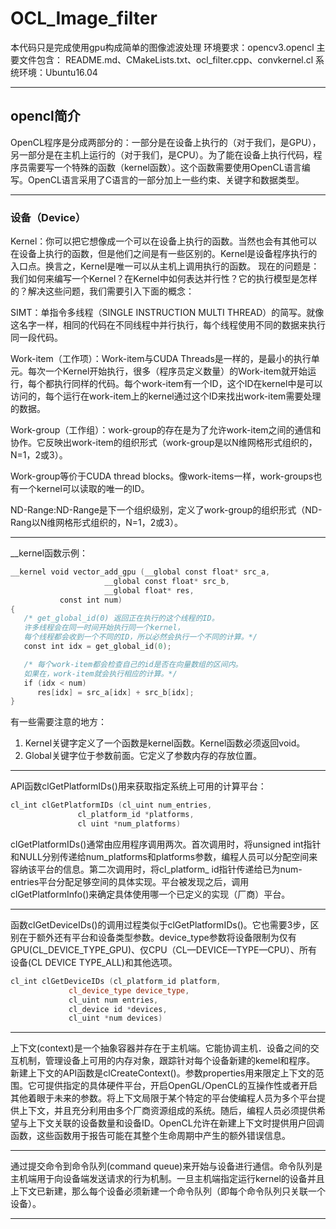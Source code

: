 # OCL_Image_filter
本代码只是完成使用gpu构成简单的图像滤波处理
环境要求：opencv3.opencl
主要文件包含：
README.md、CMakeLists.txt、ocl_filter.cpp、convkernel.cl
系统环境：Ubuntu16.04
* * *
## opencl简介
OpenCL程序是分成两部分的：一部分是在设备上执行的（对于我们，是GPU），另一部分是在主机上运行的（对于我们，是CPU）。为了能在设备上执行代码，程序员需要写一个特殊的函数（kernel函数）。这个函数需要使用OpenCL语言编写。OpenCL语言采用了C语言的一部分加上一些约束、关键字和数据类型。
* * *
### 设备（Device）
Kernel：你可以把它想像成一个可以在设备上执行的函数。当然也会有其他可以在设备上执行的函数，但是他们之间是有一些区别的。Kernel是设备程序执行的入口点。换言之，Kernel是唯一可以从主机上调用执行的函数。
现在的问题是：我们如何来编写一个Kernel？在Kernel中如何表达并行性？它的执行模型是怎样的？解决这些问题，我们需要引入下面的概念：

SIMT：单指令多线程（SINGLE INSTRUCTION MULTI THREAD）的简写。就像这名字一样，相同的代码在不同线程中并行执行，每个线程使用不同的数据来执行同一段代码。

Work-item（工作项）：Work-item与CUDA Threads是一样的，是最小的执行单元。每次一个Kernel开始执行，很多（程序员定义数量）的Work-item就开始运行，每个都执行同样的代码。每个work-item有一个ID，这个ID在kernel中是可以访问的，每个运行在work-item上的kernel通过这个ID来找出work-item需要处理的数据。

Work-group（工作组）：work-group的存在是为了允许work-item之间的通信和协作。它反映出work-item的组织形式（work-group是以N维网格形式组织的，N=1，2或3）。

Work-group等价于CUDA thread blocks。像work-items一样，work-groups也有一个kernel可以读取的唯一的ID。

ND-Range:ND-Range是下一个组织级别，定义了work-group的组织形式（ND-Rang以N维网格形式组织的，N=1，2或3）。
* * *
__kernel函数示例：
```cpp
__kernel void vector_add_gpu (__global const float* src_a,
                     __global const float* src_b,
                     __global float* res,
           const int num)
{
   /* get_global_id(0) 返回正在执行的这个线程的ID。 
   许多线程会在同一时间开始执行同一个kernel，
   每个线程都会收到一个不同的ID，所以必然会执行一个不同的计算。*/
   const int idx = get_global_id(0);

   /* 每个work-item都会检查自己的id是否在向量数组的区间内。
   如果在，work-item就会执行相应的计算。*/
   if (idx < num)
      res[idx] = src_a[idx] + src_b[idx];
}
```
有一些需要注意的地方：
1. Kernel关键字定义了一个函数是kernel函数。Kernel函数必须返回void。
2. Global关键字位于参数前面。它定义了参数内存的存放位置。
* * *
API函数clGetPlatformIDs()用来获取指定系统上可用的计算平台：
```cpp
cl_int clGetPlatformIDs (cl_uint num_entries,
               cl_platform_id *platforms,
               cl uint *num_platforms)
```
clGetPlatformIDs()通常由应用程序调用两次。首次调用时，将unsigned int指针和NULL分别传递给num_platforms和platforms参数，编程人员可以分配空间来容纳该平台的信息。第二次调用时，将cl_platform_ id指针传递给已为num- entries平台分配足够空间的具体实现。平台被发现之后，调用clGetPlatformInfo()来确定具体使用哪一个已定义的实现（厂商）平台。
* * *
函数clGetDeviceIDs()的调用过程类似于clGetPlatformIDs()。它也需要3步，区别在于额外还有平台和设备类型参数。device_type参数将设备限制为仅有GPU(CL_DEVICE_TYPE_GPU)、仅CPU（CL—DEVICE—TYPE—CPU）、所有设备(CL DEVICE TYPE_ALL)和其他选项。
```cpp
cl_int clGetDeviceIDs (cl_platform_id platform,
             cl_device_type device_type,
             cl_uint num entries,
             cl_device id *devices,
             cl_uint *num devices)
```
* * *
上下文(context)是一个抽象容器并存在于主机端。它能协调主机．设备之间的交互机制，管理设备上可用的内存对象，跟踪针对每个设备新建的kemel和程序。
新建上下文的API函数是clCreateContext()。参数properties用来限定上下文的范围。它可提供指定的具体硬件平台，开启OpenGL/OpenCL的互操作性或者开启其他着眼于未来的参数。将上下文局限于某个特定的平台使编程人员为多个平台提供上下文，并且充分利用由多个厂商资源组成的系统。随后，编程人员必须提供希望与上下文关联的设备数量和设备ID。OpenCL允许在新建上下文时提供用户回调函数，这些函数用于报告可能在其整个生命周期中产生的额外错误信息。

* * *
通过提交命令到命令队列(command queue)来开始与设备进行通信。命令队列是主机端用于向设备端发送请求的行为机制。一旦主机端指定运行kernel的设备并且上下文已新建，那么每个设备必须新建一个命令队列（即每个命令队列只关联一个设备）。

* * *
